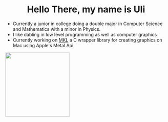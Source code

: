 <h1 align="center"> Hello There, my name is Uli </h1>

- Currently a junior in college doing a double major in Computer Science and Mathematics with a minor in Physics.
- I like dabling in low level programming as well as computer graphics
- Currently working on <a href="https://github.com/UlizesR/">MKL</a> a C wrapper library for creating graphics on Mac using Apple's Metal Api

<a href="https://github.com/UlizesR/">
      <img height=200 align="center" src="https://github-readme-stats.vercel.app/api/top-langs?username=Ulizesr&layout=compact&langs_count=8&card_width=320&hide_border=true&theme=transparent" />
</a>
